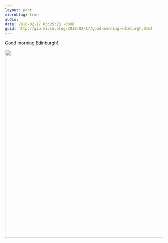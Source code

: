 ```yaml
---
layout: post
microblog: true
audio: 
date: 2018-02-17 03:25:23 -0600
guid: http://gio.micro.blog/2018/02/17/good-morning-edinburgh.html
---
```

Good morning Edinburgh!

<img src="http://microblog.stevegio.net/uploads/2018/042fa35480.jpg" width="599" height="600" />
